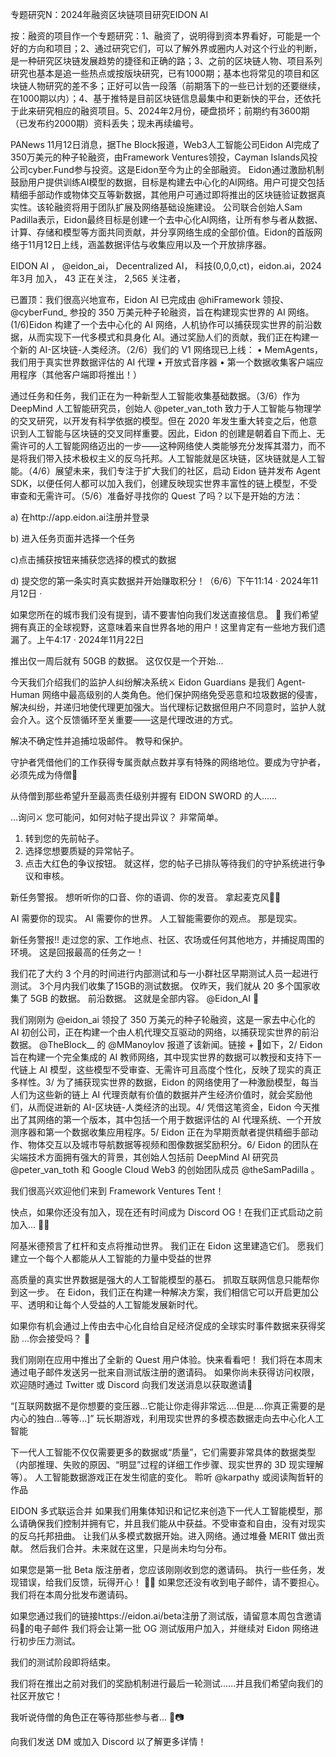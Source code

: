 专题研究N：2024年融资区块链项目研究EIDON AI



按：融资的项目作一个专题研究：1、融资了，说明得到资本界看好，可能是一个好的方向和项目；2、通过研究它们，可以了解外界或圈内人对这个行业的判断，是一种研究区块链发展趋势的捷径和正确的路；3、之前的区块链人物、项目系列研究也基本是追一些热点或按版块研究，已有1000期；基本也将常见的项目和区块链人物研究的差不多；正好可以告一段落（前期落下的一些已计划的还要继续，在1000期以内）；4、基于推特是目前区块链信息最集中和更新快的平台，还依托于此来研究相应的融资项目。5、2024年2月份，硬盘损坏；前期约有3600期（已发布约2000期）资料丢失；现未再续编号。


PANews 11月12日消息，据The Block报道，Web3人工智能公司Eidon AI完成了350万美元的种子轮融资，由Framework Ventures领投，Cayman Islands风投公司cyber.Fund参与投资。这是Eidon至今为止的全部融资。
Eidon通过激励机制鼓励用户提供训练AI模型的数据，目标是构建去中心化的AI网络。用户可提交包括精细手部动作或物体交互等新数据，其他用户可通过即将推出的区块链验证数据真实性。该轮融资将用于团队扩展及网络基础设施建设。
公司联合创始人Sam Padilla表示，Eidon最终目标是创建一个去中心化AI网络，让所有参与者从数据、计算、存储和模型等方面共同贡献，并分享网络生成的全部价值。Eidon的首版网络于11月12日上线，涵盖数据评估与收集应用以及一个开放排序器。

EIDON AI
，
@eidon_ai，
Decentralized AI，
科技(0,0,0,ct)，eidon.ai，2024年3月 加入，
43 正在关注，
2,565 关注者，


已置顶：我们很高兴地宣布，Eidon AI 已完成由
@hiFramework
领投、 
@cyberFund_
参投的 350 万美元种子轮融资，旨在构建现实世界的 AI 网络。(1/6)Eidon 构建了一个去中心化的 AI 网络，人机协作可以捕获现实世界的前沿数据，从而实现下一代多模式和具身化 AI。通过奖励人们的贡献，我们正在构建一个新的 AI-区块链-人类经济。（2/6）我们的 V1 网络现已上线：
• MemAgents，我们用于真实世界数据评估的 AI 代理
• 开放式音序器
• 第一个数据收集客户端应用程序（其他客户端即将推出！）

通过任务和任务，我们正在为一种新型人工智能收集基础数据。（3/6）作为 DeepMind 人工智能研究员，创始人
@peter_van_toth
致力于人工智能与物理学的交叉研究，以开发有科学依据的模型。但在 2020 年发生重大转变之后，他意识到人工智能与区块链的交叉同样重要。因此，Eidon 的创建是朝着自下而上、无需许可的人工智能网络迈出的一步——这种网络使人类能够充分发挥其潜力，而不是将我们带入技术极权主义的反乌托邦。人工智能就是区块链，区块链就是人工智能。（4/6）展望未来，我们专注于扩大我们的社区，启动 Eidon 链并发布 Agent SDK，以便任何人都可以加入我们，创建反映现实世界丰富性的链上模型，不受审查和无需许可。（5/6）准备好寻找你的 Quest 了吗？以下是开始的方法：

a) 在http://app.eidon.ai注册并登录

b) 进入任务页面并选择一个任务

c)点击捕获按钮来捕获您选择的模式的数据

d) 提交您的第一条实时真实数据并开始赚取积分！（6/6）下午11:14 · 2024年11月12日
·


如果您所在的城市我们没有提到，请不要害怕向我们发送直接信息。 🙏
我们希望拥有真正的全球视野，这意味着来自世界各地的用户！这里肯定有一些地方我们遗漏了。上午4:17 · 2024年11月22日

推出仅一周后就有 50GB 的数据。
这仅仅是一个开始...

今天我们介绍我们的监护人纠纷解决系统⚔️
Eidon Guardians 是我们 Agent-Human 网络中最高级别的人类角色。他们保护网络免受恶意和垃圾数据的侵害，解决纠纷，并递归地使代理更加强大。当代理标记数据但用户不同意时，监护人就会介入。这个反馈循环至关重要——这是代理改进的方式。

解决不确定性并追捕垃圾邮件。
教导和保护。

守护者凭借他们的工作获得专属贡献点数并享有特殊的网络地位。要成为守护者，必须先成为侍僧🔱

从侍僧到那些希望升至最高责任级别并握有 EIDON SWORD 的人……

...询问⚔️
您可能问，如何对帖子提出异议？
非常简单。
1. 转到您的先前帖子。
2. 选择您想要质疑的异常帖子。
3. 点击大红色的争议按钮。
就这样，您的帖子已排队等待我们的守护系统进行争议和审核。

新任务警报。
想听听你的口音、你的语调、你的发音。
拿起麦克风🎤🔱

AI 需要你的现实。
AI 需要你的世界。
人工智能需要你的观点。
那是现实。

新任务警报‼️
走过您的家、工作地点、社区、农场或任何其他地方，并捕捉周围的环境。
这是回报最高的任务之一！

我们花了大约 3 个月的时间进行内部测试和与一小群社区早期测试人员一起进行测试。
3个月内我们收集了15GB的测试数据。
仅昨天，我们就从 20 多个国家收集了 5GB 的数据。
前沿数据。
这就是全部内容。
@Eidon_AI
 🔱

我们刚刚为
@eidon_ai
领投了 350 万美元的种子轮融资，这是一家去中心化的 AI 初创公司，正在构建一个由人机代理交互驱动的网络，以捕获现实世界的前沿数据。
@TheBlock__
的
@MManoylov
报道了该新闻。链接 + 🧵如下，2/ Eidon 旨在构建一个完全集成的 AI 教师网络，其中现实世界的数据可以教授和支持下一代链上 AI 模型，这些模型不受审查、无需许可且高度个性化，反映了现实的真正多样性。3/ 为了捕获现实世界的数据，Eidon 的网络使用了一种激励模型，每当人们为这些新的链上 AI 代理贡献有价值的数据并产生经济价值时，就会奖励他们，从而促进新的 AI-区块链-人类经济的出现。4/ 凭借这笔资金，Eidon 今天推出了其网络的第一个版本，其中包括一个用于数据评估的 AI 代理系统、一个开放测序器和第一个数据收集应用程序。5/ Eidon 正在为早期贡献者提供精细手部动作、物体交互以及城市导航数据等视频和图像数据奖励积分。6/ Eidon 的团队在尖端技术方面拥有强大的背景，其创始人包括前 DeepMind AI 研究员
@peter_van_toth
和 Google Cloud Web3 的创始团队成员
@theSamPadilla
 。

我们很高兴欢迎他们来到 Framework Ventures Tent！

快点，如果你还没有加入，现在还有时间成为 Discord OG！在我们正式启动之前加入... 👀👀


阿基米德预言了杠杆和支点将推动世界。
我们正在 Eidon 这里建造它们。
愿我们建立一个每个人都能从人工智能的力量中受益的世界

高质量的真实世界数据是强大的人工智能模型的基石。
抓取互联网信息只能帮你到这一步。
在 Eidon，我们正在构建一种解决方案，我们相信它可以开启更加公平、透明和让每个人受益的人工智能发展新时代。

如果你有机会通过上传由去中心化自给自足经济促成的全球实时事件数据来获得奖励
...你会接受吗？ 👀

我们刚刚在应用中推出了全新的 Quest 用户体验。快来看看吧！
我们将在本周末通过电子邮件发送另一批来自测试版注册的邀请码。
如果你尚未获得访问权限，欢迎随时通过 Twitter 或 Discord 向我们发送消息以获取邀请🙌

“[互联网数据不是你想要的变压器...它能让你走得非常远....但是....你真正需要的是内心的独白...等等...]”
玩长期游戏，利用现实世界的多模态数据走向去中心化人工智能

下一代人工智能不仅仅需要更多的数据或“质量”，它们需要非常具体的数据类型（内部推理、失败的原因、“明显”过程的详细工作步骤、现实世界的 3D 现实理解等）。
人工智能数据游戏正在发生彻底的变化。
聆听
@karpathy
或阅读陶哲轩的作品

EIDON 多式联运合并
如果我们用集体知识和记忆来创造下一代人工智能模型，那么请确保我们控制并拥有它，并且我们能从中获益。不受审查和自由，没有对现实的反乌托邦扭曲。
让我们从多模式数据开始。进入网络。通过堆叠 MERIT 做出贡献。
然后我们合并。未来就在这里，只是尚未均匀分布。

如果您是第一批 Beta 版注册者，您应该刚刚收到您的邀请码。
执行一些任务，发现错误，给我们反馈，玩得开心！ 🙌🔱
如果您还没有收到电子邮件，请不要担心。我们将在本周分批发布邀请码。

如果您通过我们的链接https://eidon.ai/beta注册了测试版，请留意本周包含邀请码👀的电子邮件
我们将会让第一批 OG 测试版用户加入，并继续对 Eidon 网络进行初步压力测试。

我们的测试阶段即将结束。

我们将在推出之前对我们的奖励机制进行最后一轮测试......并且我们希望向我们的社区开放它！

我听说侍僧的角色正在等待那些参与者... 🔱📷

向我们发送 DM 或加入 Discord 以了解更多详情！

